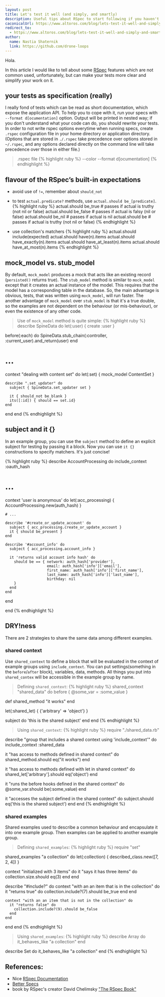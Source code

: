 ```yaml
---
layout: post
title: Let's test it well (and simply, and smartly)
description: Useful tips about RSpec to start following if you haven't done it yet
caconicalUrl: https://www.altoros.com/blog/lets-test-it-well-and-simply-and-smartly-2/
redirect_to:
  - https://www.altoros.com/blog/lets-test-it-well-and-simply-and-smartly-2/
author:
  name: Nastia Shaternik
  link: https://github.com/drone-loops
---
```

Hola.

In this article I would like to tell about some [RSpec](https://github.com/rspec/rspec/) features which are not common used, unfortunately, but can make your tests more clear and simplify your work on it.

<!-- full start -->

## your tests as specification (really)

I really fond of tests which can be read as short documentation, which
expose the application API. To help you to cope with it, run your
specs with `--format d[ocumentation]` option. Output will be printed
in nested way; if you don't understand what your code can do, you
should rewrite your tests. In order to not write rspec options
everytime when running specs, create `.rspec` configuration file in
your home directory or application directory. (Options that are stored
in `./.rspec` take  precedence over options stored in `~/.rspec`, and
any options declared directly on the command line will take precedence
over those in either file.)

> .rspec file
{% highlight ruby %}
--color
--format d[ocumentation]
{% endhighlight %}


## flavour of the RSpec’s built-in expectations

* avoid use of `!=`, remember about `should_not`

* to test `actual.predicate?` methods, use `actual.should be_[predicate]`.
{% highlight ruby %}
actual.should be_true  # passes if actual is truthy (not nil or false)
actual.should be_false # passes if actual is falsy (nil or false)
actual.should be_nil   # passes if actual is nil
actual.should be       # passes if actual is truthy (not nil or false)
{% endhighlight %}

* use collection's matchers
{% highlight ruby %}
actual.should include(expected)
actual.should have(n).items
actual.should have_exactly(n).items
actual.should have_at_least(n).items
actual.should have_at_most(n).items
{% endhighlight %}


## mock_model vs. stub_model

By default, `mock_model` produces a mock that acts like an existing
record (`persisted()` returns true). The `stub_model` method is
similar to `mock_model` except that it creates an actual instance of
the model. This requires that the model has a corresponding table in
the database. So, the main advantage is obvious, tests, that was
written using `mock_model`, will run faster. The another advantage of
`mock_model` over `stub_model` is that it's a true double, so the
examples are not dependent on the behaviour (or mis-behaviour), or
even the existence of any other code.

> Use of `mock_model` method is quite simple:
{% highlight ruby %}
describe SpineData do
  let(:user) { create :user }

  before(:each) do
    SpineData.stub_chain(:controller, :current_user).and_return(user)
  end

  # ...

  context "dealing with content set" do
    let(:set) { mock_model ContentSet }

    describe ".set_updater" do
      subject { SpineData.set_updater set }

      it { should_not be_blank }
      its([:id]) { should == set.id}
    end
  end
end
{% endhighlight %}


## subject and it {}

In an example group, you can use the `subject` method to define an
explicit subject for testing by passing it a block. Now you can use
`it {}` constructions to specify matchers. It's just concise!

{% highlight ruby %}
describe AccountProcessing do
  include_context :oauth_hash

  # ...


  context 'user is anonymous' do
    let(:acc_processing) { AccountProcessing.new(auth_hash) }

    # ...

    describe '#create_or_update_account' do
      subject { acc_processing.create_or_update_account }
      it { should be_present }
    end

    describe '#account_info' do
      subject { acc_processing.account_info }

      it 'returns valid account info hash' do
        should be == { network: auth_hash['provider'],
                       email: auth_hash['info']['email'],
                       first_name: auth_hash['info']['first_name'],
                       last_name: auth_hash['info']['last_name'],
                       birthday: nil
        }
      end
    end

  end

end
{% endhighlight %}


## DRY!ness

There are 2 strategies to share the same data among different
examples.

### shared context

Use `shared_context` to define a block that will be evaluated in the
context of example groups using `include_context`. You can put
settings(something in the `before`/`after` block), variables, data,
methods. All things you put into `shared_contex` will be accessible in
the example group by name.

> Defining `shared_context`:
{% highlight ruby %}
shared_context "shared_data" do
  before { @some_var = :some_value }

  def shared_method
    "it works"
  end

  let(:shared_let) { {'arbitrary' => 'object'} }

  subject do
    'this is the shared subject'
  end
end
{% endhighlight %}

> Using `shared_context`:
{% highlight ruby %}
require "./shared_data.rb"

describe "group that includes a shared context using 'include_context'" do
  include_context :shared_data

  it "has access to methods defined in shared context" do
    shared_method.should eq("it works")
  end

  it "has access to methods defined with let in shared context" do
    shared_let['arbitrary'].should eq('object')
  end

  it "runs the before hooks defined in the shared context" do
    @some_var.should be(:some_value)
  end

  it "accesses the subject defined in the shared context" do
    subject.should eq('this is the shared subject')
  end
end
{% endhighlight %}

### shared examples

Shared examples used to describe a common behaviour and encapsulate it
into one example group. Then examples can be applied to another
example group.

> Defining `shared_examples`:
{% highlight ruby %}
require "set"

shared_examples "a collection" do
  let(:collection) { described_class.new([7, 2, 4]) }

  context "initialized with 3 items" do
    it "says it has three items" do
      collection.size.should eq(3)
    end
  end

  describe "#include?" do
    context "with an an item that is in the collection" do
      it "returns true" do
        collection.include?(7).should be_true
      end
    end

    context "with an an item that is not in the collection" do
      it "returns false" do
        collection.include?(9).should be_false
      end
    end
  end
end
{% endhighlight %}

> Using `shared_examples`:
{% highlight ruby %}
describe Array do
  it_behaves_like "a collection"
end

describe Set do
  it_behaves_like "a collection"
end
{% endhighlight %}


## References:

* Nice [RSpec Documentation](https://www.relishapp.com/rspec/)
* [Better Specs](http://betterspecs.org/)
* book by RSpec's creator David Chelimsky ["The RSpec Book"](http://pragprog.com/book/achbd/the-rspec-book)

<!-- full end -->
